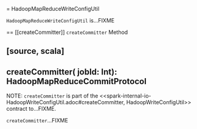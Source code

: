 = HadoopMapReduceWriteConfigUtil

`HadoopMapReduceWriteConfigUtil` is...FIXME

== [[createCommitter]] `createCommitter` Method

[source, scala]
----
createCommitter(
  jobId: Int): HadoopMapReduceCommitProtocol
----

NOTE: `createCommitter` is part of the <<spark-internal-io-HadoopWriteConfigUtil.adoc#createCommitter, HadoopWriteConfigUtil>> contract to...FIXME.

`createCommitter`...FIXME
